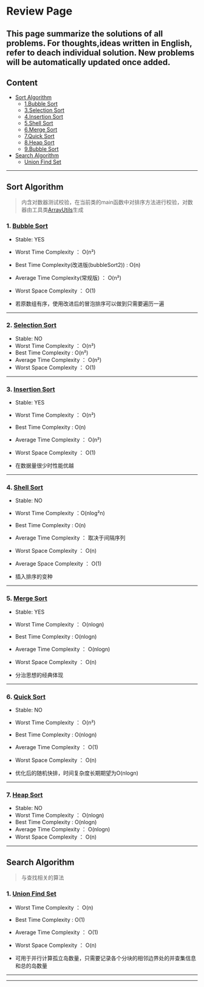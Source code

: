 # Review Page

This page summarize the solutions of all problems. For thoughts,ideas written in English, refer to deach individual solution. 
New problems will be automatically updated once added.
--------------------------------------------
## Content

<!--GFM-TOC -->
* [Sort Algorithm](#sort-algorithm)
	* [1.Bubble Sort](#1-bubble-sort)
	* [3.Selection Sort](#2-selection-sort)
	* [4.Insertion Sort](#3-insertion-sort)
	* [5.Shell Sort](#4-shell-sort)
	* [6.Merge Sort](#5-merge-sort)
	* [7.Quick Sort](#6-quick-sort)
	* [8.Heap Sort](#7-heap-sort)
	* [9.Bubble Sort](#8-bubble-sort)
* [Search Algorithm](#search-algorithm)
	* [Union Find Set](#1-union-find-set)
        
<!--GFM-TOC -->

--------------------

## Sort Algorithm  
> 内含对数器测试校验，在当前类的main函数中对排序方法进行校验，对数器由工具类[ArrayUtils](https://github.com/lanrengufeng/AlgorithmCode/blob/master/src/utils/ArrayUtils.java)生成


### **1. [Bubble Sort](https://github.com/lanrengufeng/AlgorithmCode/blob/master/src/sort/BubbleSort.java)**
* Stable: YES
* Worst Time Complexity ： O(n²) 
* Best Time Complexity(改进版(bubbleSort2)) : O(n)
* Average Time Complexity(常规版) ： O(n²) 
* Worst Space Complexity ： O(1)

* 若原数组有序，使用改进后的冒泡排序可以做到只需要遍历一遍

---------------------
### **2. [Selection Sort](https://github.com/lanrengufeng/AlgorithmCode/blob/master/src/sort/SelectionSort.java)**
* Stable: NO
* Worst Time Complexity ： O(n²) 
* Best Time Complexity : O(n²)
* Average Time Complexity ： O(n²) 
* Worst Space Complexity ： O(1)

----------------------------------
### **3. [Insertion Sort](https://github.com/lanrengufeng/AlgorithmCode/blob/master/src/sort/InsertionSort.java)**
* Stable: YES
* Worst Time Complexity ： O(n²) 
* Best Time Complexity : O(n)
* Average Time Complexity ： O(n²) 
* Worst Space Complexity ： O(1)

* 在数据量很少时性能优越

--------------------------
### **4. [Shell Sort](https://github.com/lanrengufeng/AlgorithmCode/blob/master/src/sort/ShellSort.java)**
* Stable: NO
* Worst Time Complexity ：O(nlog²n)
* Best Time Complexity : O(n)
* Average Time Complexity ： 取决于间隔序列
* Worst Space Complexity ： O(n)
* Average Space Complexity ： O(1)

* 插入排序的变种

-------------------------
### **5. [Merge Sort](https://github.com/lanrengufeng/AlgorithmCode/blob/master/src/sort/MergeSort.java)**
* Stable: YES
* Worst Time Complexity ： O(nlogn)
* Best Time Complexity : O(nlogn)
* Average Time Complexity ： O(nlogn)
* Worst Space Complexity ： O(n)

* 分治思想的经典体现

------------------------
### **6. [Quick Sort](https://github.com/lanrengufeng/AlgorithmCode/blob/master/src/sort/QuickSort.java)**
* Stable: NO
* Worst Time Complexity ： O(n²) 
* Best Time Complexity : O(nlogn)
* Average Time Complexity ： O(1)
* Worst Space Complexity ： O(n)

* 优化后的随机快排，时间复杂度长期期望为O(nlogn)

-------------------
### **7. [Heap Sort](https://github.com/lanrengufeng/AlgorithmCode/blob/master/src/sort/HeapSort.java)**
* Stable: NO
* Worst Time Complexity ： O(nlogn)
* Best Time Complexity : O(nlogn)
* Average Time Complexity ： O(nlogn)
* Worst Space Complexity ： O(n)

-----------------------



## Search Algorithm
> 与查找相关的算法


### **1. [Union Find Set](https://github.com/lanrengufeng/AlgorithmCode/blob/master/src/search/UnionFind.java)**
* Worst Time Complexity ： O(n)
* Best Time Complexity : O(1)
* Average Time Complexity ： O(1)
* Worst Space Complexity ： O(n)

* 可用于并行计算孤立岛数量，只需要记录各个分块的相邻边界处的并查集信息和总的岛数量

---------------------------



--------------------





